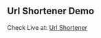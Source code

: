 ## Url Shortener Demo

Check Live at: [Url Shortener](https://urban-spoon-git-main-sameer-gits-projects.vercel.app/)

